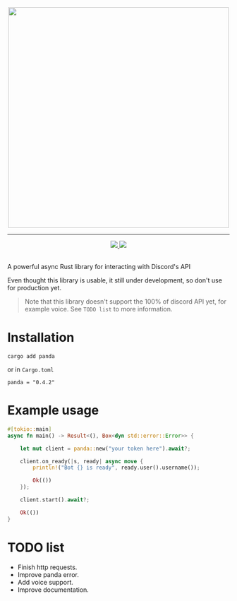 <div align="center">
    <img width="500" src="https://i.postimg.cc/RhwNMHtZ/banner.png" />
</div>
<hr />
<div align="center">
    <!-- Crates version -->
    <a href="https://crates.io/crates/panda">
        <img src="https://img.shields.io/crates/v/panda?style=flat-square">
    </a>
    <!-- docs.rs -->
    <a href="https://docs.rs/panda">
        <img src="https://img.shields.io/badge/docs-online-blue?style=flat-square" />
    </a>
</div>
<br />

A powerful async Rust library for interacting with Discord's API

Even thought this library is usable, it still under development, so don't use for production yet.

> Note that this library doesn't support the 100% of discord API yet, for example voice. See `TODO list` to more information.

# Installation
```
cargo add panda
```

or in `Cargo.toml`

```
panda = "0.4.2"
```

# Example usage

```rust
#[tokio::main]
async fn main() -> Result<(), Box<dyn std::error::Error>> {

    let mut client = panda::new("your token here").await?;

    client.on_ready(|s, ready| async move {
        println!("Bot {} is ready", ready.user().username());

        Ok(())
    });

    client.start().await?;

    Ok(())
}
```

# TODO list

- Finish http requests.
- Improve panda error.
- Add voice support.
- Improve documentation.
